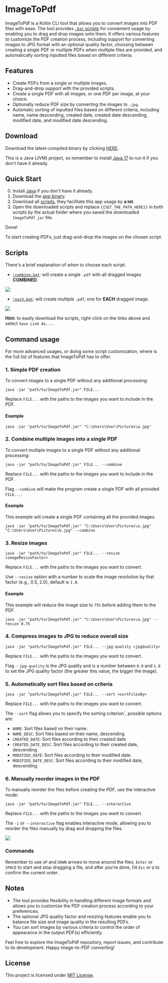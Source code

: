 # ImageToPdf

ImageToPdf is a Kotlin CLI tool that allows you to convert images into PDF files with ease. The tool provides [`.bat` scripts](scripts) for convenient usage by enabling you to drag and drop images onto them. It offers various features to customize the PDF creation process, including support for converting images to JPG format with an optional quality factor, choosing between creating a single PDF or multiple PDFs when multiple files are provided, and automatically sorting inputted files based on different criteria.

## Features

- Create PDFs from a single or multiple images.
- Drag-and-drop support with the provided scripts.
- Create a single PDF with all images, or one PDF per image, at your choice.
- Optionally reduce PDF size by converting the images to `.jpg`. 
- Automatic sorting of inputted files based on different criteria, including name, name descending, created date, created date descending, modified date, and modified date descending.

## Download

Download the latest-compiled binary by clicking [HERE](https://github.com/SecretX33/ImageToPdf/releases/latest/download/ImageToPdf.jar).

This is a Java (JVM) project, so remember to install [Java 17](https://adoptium.net/temurin/releases/?version=17) to run it if you don't have it already.

## Quick Start

0. Install [Java](#Download) if you don't have it already.
1. Download the [app binary](https://github.com/SecretX33/ImageToPdf/releases/latest/download/ImageToPdf.jar).
2. Download all [scripts](scripts), they facilitate this app usage by **a lot**.
3. Open the downloaded scripts and replace `{{SET_THE_PATH_HERE}}` in both scripts by the actual folder where you saved the downloaded `ImageToPdf.jar` file. 

Done! 

To start creating PDFs, just drag-and-drop the images on the chosen script.

## Scripts

There's a brief explanation of *when* to choose each script.

- [`!combine.bat`](scripts/!combine.bat): will create a single `.pdf` with all dragged images **COMBINED**.

![](assets/gifs/combine_showcase.gif)

- [`!each.bat`](scripts/!each.bat): will create multiple `.pdf`, one for **EACH** dragged image.
  
![](assets/gifs/each_showcase.gif)

**Hint:** to easily download the scripts, right-click on the links above and select `Save Link As...`.

## Command usage

For more advanced usages, or doing some script customization, where is the full list of features that ImageToPdf has to offer.

### 1. Simple PDF creation
To convert images to a single PDF without any additional processing:
```
java -jar "path/to/ImageToPdf.jar" FILE...
```
Replace `FILE...` with the paths to the images you want to include in the PDF.

#### Example
```
java -jar "path/to/ImageToPdf.jar" "C:\Users\User\Pictures\a.jpg"
```

### 2. Combine multiple images into a single PDF

To convert multiple images to a single PDF without any additional processing:
```
java -jar "path/to/ImageToPdf.jar" FILE... --combine
```
Replace `FILE...` with the paths to the images you want to include in the PDF. 

Flag `--combine` will make the program create a single PDF with all provided `FILE...`.

#### Example
This example will create a single PDF containing all the provided images.
```
java -jar "path/to/ImageToPdf.jar" "C:\Users\User\Pictures\a.jpg" "C:\Users\User\Pictures\b.jpg" --combine
```

### 3. Resize images

```
java -jar "path/to/ImageToPdf.jar" FILE... --resize <imageResizeFactor>
```
Replace `FILE...` with the paths to the images you want to convert. 

Use `--resize` option with a number to scale the image resolution by that factor (e.g., 0.5, 2.0), default is `1.0`.

#### Example
This example will reduce the image size to `75%` before adding them to the PDF.
```
java -jar "path/to/ImageToPdf.jar" "C:\Users\User\Pictures\a.jpg" --resize 0.75
```

### 4. Compress images to JPG to reduce overall size
```
java -jar "path/to/ImageToPdf.jar" FILE... --jpg-quality <jpgQuality>
```
Replace `FILE...` with the paths to the images you want to convert. 

Flag `--jpg-quality` is the JPG quality and <jpgQuality> is a number between `0.0` and `1.0` to set the JPG quality factor (the greater this value, the bigger the image).

### 5. Automatically sort files based on criteria

```
java -jar "path/to/ImageToPdf.jar" FILE... --sort <sortFilesBy>
```
Replace `FILE...` with the paths to the images you want to convert. 

The `--sort` flag allows you to specify the sorting criterion`, possible options are:

- `NAME`: Sort files based on their name.
- `NAME_DESC`: Sort files based on their name, descending.
- `CREATED_DATE`: Sort files according to their created date.
- `CREATED_DATE_DESC`: Sort files according to their created date, descending.
- `MODIFIED_DATE`: Sort files according to their modified date.
- `MODIFIED_DATE_DESC`: Sort files according to their modified date, descending.

### 6. Manually reorder images in the PDF

To manually reorder the files before creating the PDF, use the interactive mode:
```
java -jar "path/to/ImageToPdf.jar" FILE... --interactive
```
Replace `FILE...` with the paths to the images you want to convert. 

The `-i` or `--interactive` flag enables interactive mode, allowing you to reorder the files manually by drag and dropping the files.

![](assets/gifs/interactive_showcase.gif)

### Commands
Remember to use `UP` and `DOWN` arrows to move around the files, `Enter` or `SPACE` to start and stop dragging a file, and after you're done, hit `Esc` or `Q` to confirm the current order. 

## Notes

- The tool provides flexibility in handling different image formats and allows you to customize the PDF creation process according to your preferences.
- The optional JPG quality factor and resizing features enable you to balance file size and image quality in the resulting PDFs.
- You can sort images by various criteria to control the order of appearance in the output PDF(s) efficiently.

Feel free to explore the ImageToPdf repository, report issues, and contribute to its development. Happy image-to-PDF converting!

## License

This project is licensed under [MIT License](LICENSE).